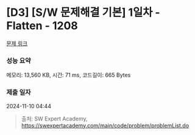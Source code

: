 # [D3] [S/W 문제해결 기본] 1일차 - Flatten - 1208 

[문제 링크](https://swexpertacademy.com/main/code/problem/problemDetail.do?contestProbId=AV139KOaABgCFAYh) 

### 성능 요약

메모리: 13,560 KB, 시간: 71 ms, 코드길이: 665 Bytes

### 제출 일자

2024-11-10 04:44



> 출처: SW Expert Academy, https://swexpertacademy.com/main/code/problem/problemList.do